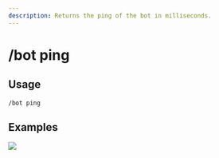 ```yaml
---
description: Returns the ping of the bot in milliseconds.
---
```


# /bot ping

## Usage

```
/bot ping
```

## Examples

![](https://forkman.vercel.app/_media/examples/bot/ping-0.png)
